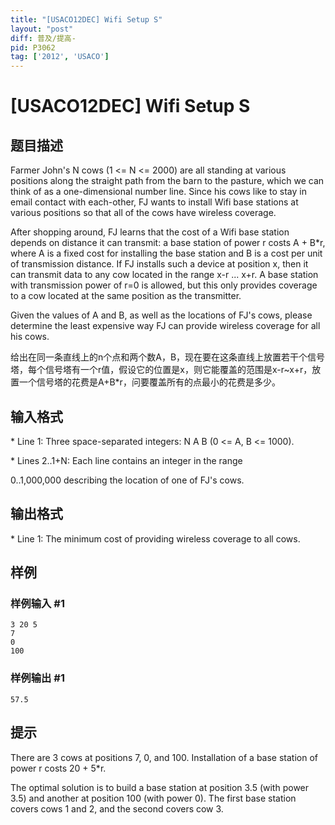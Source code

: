 ```yaml
---
title: "[USACO12DEC] Wifi Setup S"
layout: "post"
diff: 普及/提高-
pid: P3062
tag: ['2012', 'USACO']
---
```

# [USACO12DEC] Wifi Setup S
## 题目描述

Farmer John's N cows (1 <= N <= 2000) are all standing at various positions along the straight path from the barn to the pasture, which we can think of as a one-dimensional number line.  Since his cows like to stay in email contact with each-other, FJ wants to install Wifi base stations at various positions so that all of the cows have wireless coverage.

After shopping around, FJ learns that the cost of a Wifi base station depends on distance it can transmit: a base station of power r costs A + B\*r, where A is a fixed cost for installing the base station and B is a cost per unit of transmission distance.  If FJ installs such a device at position x, then it can transmit data to any cow located in the range x-r ... x+r.  A base station with transmission power of r=0 is allowed, but this only provides coverage to a cow located at the same position as the transmitter.

Given the values of A and B, as well as the locations of FJ's cows, please determine the least expensive way FJ can provide wireless coverage for all his cows.

给出在同一条直线上的n个点和两个数A，B，现在要在这条直线上放置若干个信号塔，每个信号塔有一个r值，假设它的位置是x，则它能覆盖的范围是x-r~x+r，放置一个信号塔的花费是A+B\*r，问要覆盖所有的点最小的花费是多少。

## 输入格式

\* Line 1: Three space-separated integers: N A B (0 <= A, B <= 1000).

\* Lines 2..1+N: Each line contains an integer in the range

0..1,000,000 describing the location of one of FJ's cows.

## 输出格式

\* Line 1: The minimum cost of providing wireless coverage to all cows.

## 样例

### 样例输入 #1
```
3 20 5 
7 
0 
100 

```
### 样例输出 #1
```
57.5 

```
## 提示

There are 3 cows at positions 7, 0, and 100.  Installation of a base station of power r costs 20 + 5\*r.


The optimal solution is to build a base station at position 3.5 (with power 3.5) and another at position 100 (with power 0).  The first base station covers cows 1 and 2, and the second covers cow 3.

